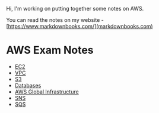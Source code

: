 Hi, I'm working on putting together some notes on AWS.

You can read the notes on my website - [https://www.markdownbooks.com/](markdownbooks.com)

# AWS Exam Notes

* [EC2](EC2.md)
* [VPC](VPC.md)
* [S3](S3.md)
* [Databases](Databases.md)
* [AWS Global Infrastructure](Global-Infrastructure.md)
* [SNS](SNS.md)
* [SQS](SQS.md)
